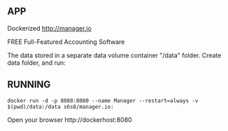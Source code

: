 ## APP
Dockerized http://manager.io

FREE Full-Featured Accounting Software

The data stored in a separate data volume container "/data" folder.
Create data folder, and run:

## RUNNING
```
docker run -d -p 8080:8080 --name Manager --restart=always -v $(pwd)/data:/data s6s8/manager.io:
```

Open your browser http://dockerhost:8080

